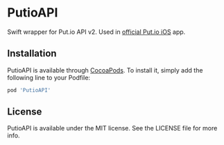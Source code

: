 # PutioAPI

Swift wrapper for Put.io API v2. Used in [official Put.io iOS](https://itunes.apple.com/us/app/put-io/id1260479699?mt=8) app.

## Installation

PutioAPI is available through [CocoaPods](https://cocoapods.org). To install
it, simply add the following line to your Podfile:

```ruby
pod 'PutioAPI'
```

## License

PutioAPI is available under the MIT license. See the LICENSE file for more info.

